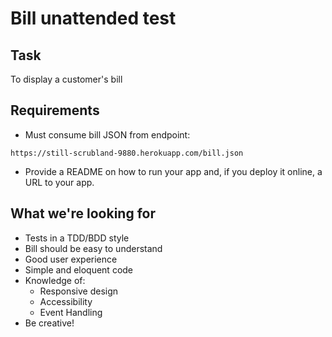 # Bill unattended test

## Task

To display a customer's bill

## Requirements

* Must consume bill JSON from endpoint: 
```
https://still-scrubland-9880.herokuapp.com/bill.json
```
* Provide a README on how to run your app and, if you deploy it online, a URL to your app. 

## What we're looking for

* Tests in a TDD/BDD style
* Bill should be easy to understand
* Good user experience
* Simple and eloquent code
* Knowledge of:
  * Responsive design
  * Accessibility
  * Event Handling
* Be creative!
